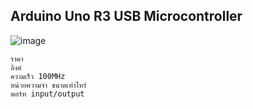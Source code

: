 ## Arduino Uno R3 USB Microcontroller

![image](https://user-images.githubusercontent.com/98943546/153701485-77a323fd-1470-4874-a4a2-7638ceb77193.png)

    ราคา
    ลิงค์
    ความเร็ว 100MHz
    หน่วยความจำ ขนาดเท่าไหร่
    พอร์ท input/output
